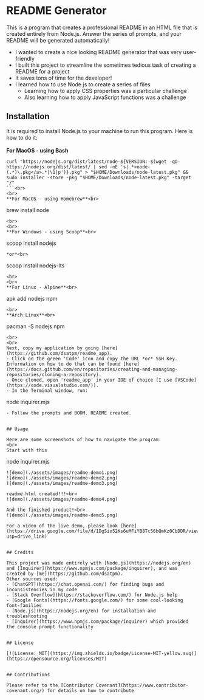 # README Generator

This is a program that creates a professional README in an HTML file that is created entirely from Node.js. Answer the series of prompts, and your README will be generated automatically!

- I wanted to create a nice looking README generator that was very user-friendly
- I built this project to streamline the sometimes tedious task of creating a README for a project
- It saves tons of time for the developer!
- I learned how to use Node.js to create a series of files
    - Learning how to apply CSS properties was a particular challenge
    - Also learning how to apply JavaScript functions was a challenge


## Installation

It is required to install Node.js to your machine to run this program. Here is how to do it:<br> 
<br>
**For MacOS - using Bash**<br>
```
curl "https://nodejs.org/dist/latest/node-${VERSION:-$(wget -qO- https://nodejs.org/dist/latest/ | sed -nE 's|.*>node-(.*)\.pkg</a>.*|\1|p')}.pkg" > "$HOME/Downloads/node-latest.pkg" && sudo installer -store -pkg "$HOME/Downloads/node-latest.pkg" -target "/"
```<br>
<br>
**For MacOS - using Homebrew**<br>
```
brew install node
```<br>
<br>
<br>
**For Windows - using Scoop**<br>
```
scoop install nodejs
```<br>
*or*<br>
```
scoop install nodejs-lts
```<br>
<br>
<br>
**For Linux - Alpine**<br>
```
apk add nodejs npm
```<br>
<br>
**Arch Linux**<br>
```
pacman -S nodejs npm
```<br>
<br>
<br>
Next, copy my application by going [here](https://github.com/dsatpm/readme_app).
- Click on the green 'Code' icon and copy the URL *or* SSH Key. Information on how to do that can be found [here](https://docs.github.com/en/repositories/creating-and-managing-repositories/cloning-a-repository).
- Once cloned, open 'readme_app' in your IDE of choice (I use [VSCode](https://code.visualstudio.com/)).
- In the Terminal window, run:
```
node inquirer.mjs
```
- Follow the prompts and BOOM. README created.


## Usage

Here are some screenshots of how to navigate the program:
<br>
Start with this
```
node inquirer.mjs
```<br>
![demo](./assets/images/readme-demo1.png)
![demo](./assets/images/readme-demo2.png)
![demo](./assets/images/readme-demo3.png)

readme.html created!!!<br>
![demo](./assets/images/readme-demo4.png)

And the finished product!<br>
![demo](./assets/images/readme-demo5.png)

For a video of the live demo, please look [here](https://drive.google.com/file/d/1DgSio52Ks6uMFiYB8Tc56bQmKz0CbDDR/view?usp=drive_link)


## Credits

This project was made entirely with [Node.js](https://nodejs.org/en) and [Inquirer](https://www.npmjs.com/package/inquirer), and was created by [me](https://github.com/dsatpm).
Other sources used:
- [ChatGPT](https://chat.openai.com/) for finding bugs and inconsistencies in my code
- [Stack Overflow](https://stackoverflow.com/) for Node.js help
- [Google Fonts](https://fonts.google.com/) for some cool-looking font-families
- [Node.js](https://nodejs.org/en) for installation and troubleshooting
- [Inquirer](https://www.npmjs.com/package/inquirer) which provided the console prompt functionality


## License

[![License: MIT](https://img.shields.io/badge/License-MIT-yellow.svg)](https://opensource.org/licenses/MIT)


## Contributions

Please refer to the [Contributor Covenant](https://www.contributor-covenant.org/) for details on how to contribute



